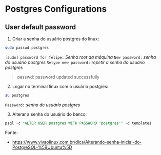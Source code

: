 # Postgres Configurations

## User default password

1. Criar a senha do usuário postgres do linux:
```sh
sudo passwd postgres
```

`[sudo] password for felipe:` *Senha root da máquina*
`New password:` *senha do usuário postgres*
`Retype new password:` *repetir a senha do usuário postgres*

>passwd: password updated successfully

2. Logar no terminal linux com o usuário postgres:
```sh
su postgres
```
`Password:`  *senha do usuário postgres*

3. Alterar a senha do usuário do banco:
```SQL
psql -c "ALTER USER postgres WITH PASSWORD 'postgres'" -d template1
```

Fonte:
- https://www.vivaolinux.com.br/dica/Alterando-senha-inicial-do-PostgreSQL-%5BUbuntu%5D